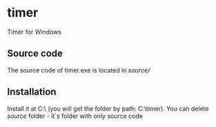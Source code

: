 # timer
Timer for Windows

## Source code
The source code of timer.exe is located in *source/*

## Installation
Install it at C:\ (you will get the folder by path: C:\timer). You can delete *source* folder - it`s folder with only source code
